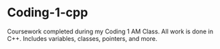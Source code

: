 # Coding-1-cpp
Coursework completed during my Coding 1 AM Class. All work is done in C++. Includes variables, classes, pointers, and more.

